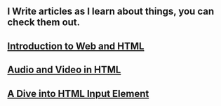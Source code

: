 ## I Write articles as I learn about things, you can check them out.

## [Introduction to Web and HTML](https://nairitya.hashnode.dev/web-and-html)

## [Audio and Video in HTML](https://nairitya.hashnode.dev/audio-and-video-in-html)

## [A Dive into HTML Input Element](https://nairitya.hashnode.dev/a-dive-into-html-input-element)
